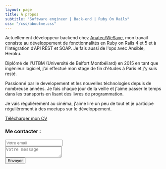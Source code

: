 ```yaml
---
layout: page
title: À propos
subtitle: "Software engineer | Back-end | Ruby On Rails"
css: "/css/aboutme.css"
---
```


<span class="fa fa-briefcase about-icon"></span>
Actuellement développeur backend chez [Anatec/WeSave](https://wesave.fr), mon travail consiste au développement de fonctionnalités en Ruby on Rails 4 et 5 et à l'intégration d’API REST et SOAP. Je fais aussi de l'ops avec Ansible, Heroku.

<span class="fa fa-graduation-cap about-icon"></span>
Diplômé de l'UTBM (Université de Belfort Montbéliard) en 2015 en tant que ingénieur logiciel, j'ai effectué mon stage de fin d'études à Paris et j'y suis resté.

<span class="fa fa-code about-icon"></span>
Passionné par le developement et les nouvelles téchnologies depuis de nombreuse années. Je fais chaque jour de la veille et j'aime passer le temps dans les transports en lisant des livres de programmation.

<span class="fa fa-heart about-icon"></span>
Je vais régulièrement au cinéma, j'aime lire un peu de tout et je participe régulièrement à des meetups sur le développement.

<a class="btn btn-primary btn-lg" href="/img/Ludovic-Lardies-CV.pdf" role="button">Télécharger mon CV </a>


### Me contacter :
<form action="https://formspree.io/ludoviclrds+contact@gmail.com" method="POST">
    <div class="form-group">    
        <input type="email" name="email" class="form-control" placeholder="Votre email">
    </div>
    <div class="form-group">
        <textarea name="message" class="form-control" placeholder="Votre message"></textarea>
    </div>
    <button type="submit" class="btn btn-primary">Envoyer</button>

</form>
